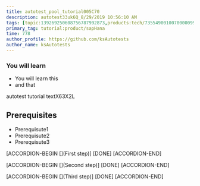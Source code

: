 ```yaml
---
title: autotest_pool_tutorial005C70
description: autotest33uk6Q_8/29/2019 10:56:10 AM
tags: [topic:139269250608756787992873,products:tech/73554900100700000996,tutorial:experience/advanced]
primary_tag: tutorial:product/sapHana
time: 778
author_profile: https://github.com/ksAutotests
author_name: ksAutotests
---
```

### You will learn
- You will learn this
- and that

autotest tutorial textX63X2L

## Prerequisites
- Prerequisute1
- Prerequisute2
- Prerequisute3

[ACCORDION-BEGIN [](First step)]
[DONE]
[ACCORDION-END]

[ACCORDION-BEGIN [](Second step)]
[DONE]
[ACCORDION-END]

[ACCORDION-BEGIN [](Third step)]
[DONE]
[ACCORDION-END]

